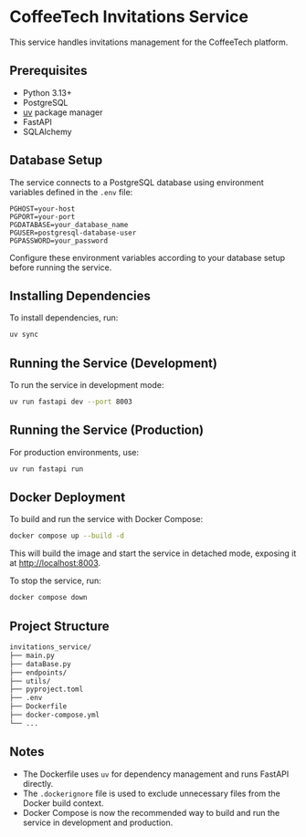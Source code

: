 # CoffeeTech Invitations Service

This service handles invitations management for the CoffeeTech platform.

## Prerequisites

- Python 3.13+
- PostgreSQL
- [uv](https://github.com/astral-sh/uv) package manager
- FastAPI
- SQLAlchemy

## Database Setup

The service connects to a PostgreSQL database using environment variables defined in the `.env` file:

```env
PGHOST=your-host
PGPORT=your-port
PGDATABASE=your_database_name
PGUSER=postgresql-database-user
PGPASSWORD=your_password
```

Configure these environment variables according to your database setup before running the service.

## Installing Dependencies

To install dependencies, run:

```bash
uv sync
```

## Running the Service (Development)

To run the service in development mode:

```bash
uv run fastapi dev --port 8003
```

## Running the Service (Production)

For production environments, use:

```bash
uv run fastapi run
```

## Docker Deployment

To build and run the service with Docker Compose:

```bash
docker compose up --build -d
```

This will build the image and start the service in detached mode, exposing it at [http://localhost:8003](http://localhost:8003).

To stop the service, run:

```bash
docker compose down
```

## Project Structure

```bash
invitations_service/
├── main.py
├── dataBase.py
├── endpoints/
├── utils/
├── pyproject.toml
├── .env
├── Dockerfile
├── docker-compose.yml
└── ...
```

## Notes

- The Dockerfile uses `uv` for dependency management and runs FastAPI directly.
- The `.dockerignore` file is used to exclude unnecessary files from the Docker build context.
- Docker Compose is now the recommended way to build and run the service in development and production.
